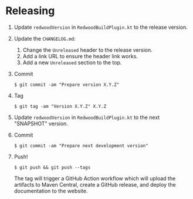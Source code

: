 # Releasing

1. Update `redwoodVersion` in `RedwoodBuildPlugin.kt` to the release version.

2. Update the `CHANGELOG.md`:
   1. Change the `Unreleased` header to the release version.
   2. Add a link URL to ensure the header link works.
   3. Add a new `Unreleased` section to the top.

3. Commit

   ```
   $ git commit -am "Prepare version X.Y.Z"
   ```

4. Tag

   ```
   $ git tag -am "Version X.Y.Z" X.Y.Z
   ```

5. Update `redwoodVersion` in `RedwoodBuildPlugin.kt` to the next "SNAPSHOT" version.

6. Commit

   ```
   $ git commit -am "Prepare next development version"
   ```

7. Push!

   ```
   $ git push && git push --tags
   ```

   The tag will trigger a GitHub Action workflow which will upload the artifacts to Maven Central,
   create a GitHub release, and deploy the documentation to the website.
